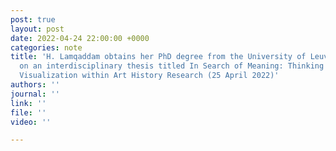 ```yaml
---
post: true
layout: post
date: 2022-04-24 22:00:00 +0000
categories: note
title: 'H. Lamqaddam obtains her PhD degree from the University of Leuven (KU Leuven),
  on an interdisciplinary thesis titled In Search of Meaning: Thinking Information
  Visualization within Art History Research (25 April 2022)'
authors: ''
journal: ''
link: ''
file: ''
video: ''

---
```

